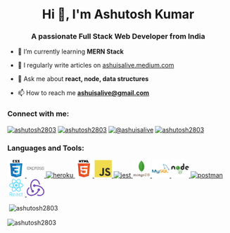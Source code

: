 <h1 align="center">Hi 👋, I'm Ashutosh Kumar</h1>
<h3 align="center">A passionate Full Stack Web Developer from India</h3>

- 🌱 I’m currently learning **MERN Stack**

- 📝 I regularly write articles on [ashuisalive.medium.com](ashuisalive.medium.com)

- 💬 Ask me about **react, node, data structures**

- 📫 How to reach me **ashuisalive@gmail.com**

<h3 align="left">Connect with me:</h3>
<p align="left">
<a href="https://linkedin.com/in/ashutosh2803" target="blank"><img align="center" src="https://cdn.jsdelivr.net/npm/simple-icons@3.0.1/icons/linkedin.svg" alt="ashutosh2803" height="30" width="40" /></a>
<a href="https://codesandbox.com/ashutosh2803" target="blank"><img align="center" src="https://cdn.jsdelivr.net/npm/simple-icons@3.0.1/icons/codesandbox.svg" alt="ashutosh2803" height="30" width="40" /></a>
<a href="https://medium.com/@ashuisalive" target="blank"><img align="center" src="https://cdn.jsdelivr.net/npm/simple-icons@3.0.1/icons/medium.svg" alt="@ashuisalive" height="30" width="40" /></a>
<a href="https://www.hackerrank.com/ashutosh2803" target="blank"><img align="center" src="https://cdn.jsdelivr.net/npm/simple-icons@3.0.1/icons/hackerrank.svg" alt="ashutosh2803" height="30" width="40" /></a>
</p>

<h3 align="left">Languages and Tools:</h3>
<p align="left"> <a href="https://www.w3schools.com/css/" target="_blank"> <img src="https://raw.githubusercontent.com/devicons/devicon/master/icons/css3/css3-original-wordmark.svg" alt="css3" width="40" height="40"/> </a> <a href="https://expressjs.com" target="_blank"> <img src="https://raw.githubusercontent.com/devicons/devicon/master/icons/express/express-original-wordmark.svg" alt="express" width="40" height="40"/> </a> <a href="https://heroku.com" target="_blank"> <img src="https://www.vectorlogo.zone/logos/heroku/heroku-icon.svg" alt="heroku" width="40" height="40"/> </a> <a href="https://www.w3.org/html/" target="_blank"> <img src="https://raw.githubusercontent.com/devicons/devicon/master/icons/html5/html5-original-wordmark.svg" alt="html5" width="40" height="40"/> </a> <a href="https://developer.mozilla.org/en-US/docs/Web/JavaScript" target="_blank"> <img src="https://raw.githubusercontent.com/devicons/devicon/master/icons/javascript/javascript-original.svg" alt="javascript" width="40" height="40"/> </a> <a href="https://jestjs.io" target="_blank"> <img src="https://www.vectorlogo.zone/logos/jestjsio/jestjsio-icon.svg" alt="jest" width="40" height="40"/> </a> <a href="https://www.mongodb.com/" target="_blank"> <img src="https://raw.githubusercontent.com/devicons/devicon/master/icons/mongodb/mongodb-original-wordmark.svg" alt="mongodb" width="40" height="40"/> </a> <a href="https://www.mysql.com/" target="_blank"> <img src="https://raw.githubusercontent.com/devicons/devicon/master/icons/mysql/mysql-original-wordmark.svg" alt="mysql" width="40" height="40"/> </a> <a href="https://nodejs.org" target="_blank"> <img src="https://raw.githubusercontent.com/devicons/devicon/master/icons/nodejs/nodejs-original-wordmark.svg" alt="nodejs" width="40" height="40"/> </a> <a href="https://postman.com" target="_blank"> <img src="https://www.vectorlogo.zone/logos/getpostman/getpostman-icon.svg" alt="postman" width="40" height="40"/> </a> <a href="https://reactjs.org/" target="_blank"> <img src="https://raw.githubusercontent.com/devicons/devicon/master/icons/react/react-original-wordmark.svg" alt="react" width="40" height="40"/> </a> <a href="https://redux.js.org" target="_blank"> <img src="https://raw.githubusercontent.com/devicons/devicon/master/icons/redux/redux-original.svg" alt="redux" width="40" height="40"/> </a> </p>


<p>&nbsp;<img align="center" src="https://github-readme-stats.vercel.app/api?username=ashutosh2803&show_icons=true&locale=en" alt="ashutosh2803" /></p>

<p><img align="center" src="https://github-readme-streak-stats.herokuapp.com/?user=ashutosh2803&theme=default" alt="ashutosh2803" /></p>
